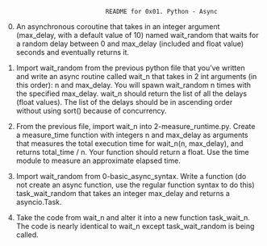 								README for 0x01. Python - Async

0) An asynchronous coroutine that takes in an integer argument (max_delay, with a default value of 10) 
named wait_random that waits for a random delay between 0 and max_delay (included and float value) seconds and eventually returns it.

1) Import wait_random from the previous python file that you’ve written and write an async routine called wait_n that takes in 2 int arguments (in this order): n and max_delay. You will spawn wait_random n times with the specified max_delay.
wait_n should return the list of all the delays (float values). The list of the delays should be in ascending order without using sort() because of concurrency.

2) From the previous file, import wait_n into 2-measure_runtime.py.
Create a measure_time function with integers n and max_delay as arguments that measures the total execution time for wait_n(n, max_delay), and returns total_time / n. Your function should return a float.
Use the time module to measure an approximate elapsed time.

3) Import wait_random from 0-basic_async_syntax.
Write a function (do not create an async function, use the regular function syntax to do this) 
task_wait_random that takes an integer max_delay and returns a asyncio.Task.

4) Take the code from wait_n and alter it into a new function task_wait_n. The code is nearly identical to wait_n except task_wait_random is being called.
